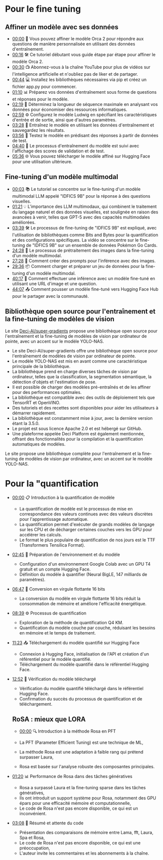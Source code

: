 # Pour le fine tuning 
## Affiner un modèle avec ses données 
- [00:00](https://www.youtube.com/watch?v=jcABWwH1FBE&t=0s) 🤖 Vous pouvez affiner le modèle Orca 2 pour répondre aux questions de manière personnalisée en utilisant des données d'entraînement.
- [00:16](https://www.youtube.com/watch?v=jcABWwH1FBE&t=16s) 🛠️ Ce tutoriel débutant vous guide étape par étape pour affiner le modèle Orca 2.
- [00:30](https://www.youtube.com/watch?v=jcABWwH1FBE&t=30s) 📺 Abonnez-vous à la chaîne YouTube pour plus de vidéos sur l'intelligence artificielle et n'oubliez pas de liker et de partager.
- [00:44](https://www.youtube.com/watch?v=jcABWwH1FBE&t=44s) 💻 Installez les bibliothèques nécessaires via pip et créez un fichier app.py pour commencer.
- [01:10](https://www.youtube.com/watch?v=jcABWwH1FBE&t=70s) 📊 Préparez vos données d'entraînement sous forme de questions et réponses pour le modèle.
- [02:19](https://www.youtube.com/watch?v=jcABWwH1FBE&t=139s) 🧮 Déterminez la longueur de séquence maximale en analysant vos données pour économiser des ressources informatiques.
- [02:59](https://www.youtube.com/watch?v=jcABWwH1FBE&t=179s) ⚙️ Configurez le modèle Ludwig en spécifiant les caractéristiques d'entrée et de sortie, ainsi que d'autres paramètres.
- [03:28](https://www.youtube.com/watch?v=jcABWwH1FBE&t=208s) 🚀 Entraînez le modèle en utilisant les données d'entraînement et sauvegardez les résultats.
- [03:56](https://www.youtube.com/watch?v=jcABWwH1FBE&t=236s) 🧪 Testez le modèle en prédisant des réponses à partir de données de test.
- [04:40](https://www.youtube.com/watch?v=jcABWwH1FBE&t=280s) 🔄 Le processus d'entraînement du modèle est suivi avec l'affichage des scores de validation et de test.
- [05:36](https://www.youtube.com/watch?v=jcABWwH1FBE&t=336s) 🌐 Vous pouvez télécharger le modèle affiné sur Hugging Face pour une utilisation ultérieure.

## Fine-tuning d'un modèle multimodal
- [00:03](https://youtu.be/usoTCfyQxjU?t=3s) 📚 Le tutoriel se concentre sur le fine-tuning d'un modèle multimodal LLM appelé "IDFICS 9B" pour la réponse à des questions visuelles.
- [01:21](https://youtu.be/usoTCfyQxjU?t=81s) 💡 L'importance des LLM multimodaux, qui combinent le traitement du langage naturel et des données visuelles, est soulignée en raison des avancées à venir, telles que GPT-5 avec des capacités multimodales améliorées.
- [03:39](https://youtu.be/usoTCfyQxjU?t=219s) 🛠️ Le processus de fine-tuning de "IDFICS 9B" est expliqué, avec l'utilisation de bibliothèques comme Bits and Bytes pour la quantification et des configurations spécifiques. La vidéo se concentre sur le fine-tuning de "IDFICS 9B" sur un ensemble de données Pokémon Go Cards.
- [24:28](https://www.youtube.com/watch?v=usoTCfyQxjU&t=24m28s) 🚀 Le processus de prétraitement des images dans la fine-tuning d'un modèle multimodal.
- [27:28](https://www.youtube.com/watch?v=usoTCfyQxjU&t=27m28s) 📸 Comment créer des prompts pour l'inférence avec des images.
- [29:36](https://www.youtube.com/watch?v=usoTCfyQxjU&t=29m36s) 📦 Comment charger et préparer un jeu de données pour la fine-tuning d'un modèle multimodal.
- [40:17](https://www.youtube.com/watch?v=usoTCfyQxjU&t=40m17s) 💬 Comment effectuer une inférence avec un modèle fine-tuné en utilisant une URL d'image et une question.
- [44:07](https://www.youtube.com/watch?v=usoTCfyQxjU&t=44m07s) 📤 Comment pousser un modèle fine-tuné vers Hugging Face Hub pour le partager avec la communauté.

## Bibliothèque open source pour l'entraînement et la fine-tuning de modèles de vision
Le site [Deci-AI/super-gradients](https://github.com/Deci-AI/super-gradients?tab=readme-ov-file) propose une bibliothèque open source pour l'entraînement et la fine-tuning de modèles de vision par ordinateur de pointe, avec un accent sur le modèle YOLO-NAS.

- Le site Deci-AI/super-gradients offre une bibliothèque open source pour l'entraînement de modèles de vision par ordinateur de pointe.
- Le modèle YOLO-NAS est mis en avant comme une caractéristique principale de la bibliothèque.
- La bibliothèque prend en charge diverses tâches de vision par ordinateur, telles que la classification, la segmentation sémantique, la détection d'objets et l'estimation de pose.
- Il est possible de charger des modèles pré-entraînés et de les affiner pour des performances optimales.
- La bibliothèque est compatible avec des outils de déploiement tels que TensorRT et OpenVINO.
- Des tutoriels et des recettes sont disponibles pour aider les utilisateurs à démarrer rapidement.
- La bibliothèque est constamment mise à jour, avec la dernière version étant la 3.5.0.
- Le projet est sous licence Apache 2.0 et est hébergé sur GitHub.
- Une plateforme appelée Deci Platform est également mentionnée, offrant des fonctionnalités pour la compilation et la quantification automatiques de modèles.

Le site propose une bibliothèque complète pour l'entraînement et la fine-tuning de modèles de vision par ordinateur, avec un accent sur le modèle YOLO-NAS.
# Pour la "quantification
- [00:00](https://youtu.be/Kj0OIkWpfHs?t=0s) 📋 Introduction à la quantification de modèle

  - La quantification de modèle est le processus de mise en correspondance des valeurs continues avec des valeurs discrètes pour l'apprentissage automatique.
  - La quantification permet d'exécuter de grands modèles de langage sur les CPU et de décharger certaines couches vers les GPU pour accélérer les calculs.
  - Le format le plus populaire de quantification de nos jours est le TTF (Transformers Tensilica Format).

- [02:45](https://youtu.be/Kj0OIkWpfHs?t=165s) 🎯 Préparation de l'environnement et du modèle

  - Configuration d'un environnement Google Colab avec un GPU T4 gratuit et un compte Hugging Face.
  - Définition du modèle à quantifier (Neural BigLE, 147 milliards de paramètres).

- [06:47](https://youtu.be/Kj0OIkWpfHs?t=407s) 💾 Conversion en virgule flottante 16 bits

  - La conversion du modèle en virgule flottante 16 bits réduit la consommation de mémoire et améliore l'efficacité énergétique.

- [08:39](https://youtu.be/Kj0OIkWpfHs?t=519s) ⚙️ Processus de quantification

  - Exploration de la méthode de quantification Q4 KM.
  - Quantification du modèle couche par couche, réduisant les besoins en mémoire et le temps de traitement.

- [11:23](https://youtu.be/Kj0OIkWpfHs?t=683s) 📤 Téléchargement du modèle quantifié sur Hugging Face

  - Connexion à Hugging Face, initialisation de l'API et création d'un référentiel pour le modèle quantifié.
  - Téléchargement du modèle quantifié dans le référentiel Hugging Face.

- [12:52](https://youtu.be/Kj0OIkWpfHs?t=772s) 🧐 Vérification du modèle téléchargé

  - Vérification du modèle quantifié téléchargé dans le référentiel Hugging Face.
  - Confirmation du succès du processus de quantification et de téléchargement.
 
  ## RoSA : mieux que LORA
  - [00:00](https://www.youtube.com/watch?v=p1ER6aNkEMQ&t=0s) 🔍 Introduction à la méthode Rosa en PFT

  - La PFT (Parameter Efficient Tuning) est une technique de ML,
  - La méthode Rosa est une adaptation à faible rang qui prétend surpasser Laura,
  - Rosa est basée sur l'analyse robuste des composantes principales.

- [01:20](https://www.youtube.com/watch?v=p1ER6aNkEMQ&t=80s) 📊 Performance de Rosa dans des tâches génératives

  - Rosa a surpassé Laura et la fine-tuning sparse dans les tâches génératives,
  - Ils ont introduit un support système pour Rosa, notamment des GPU épars pour une efficacité mémoire et computationnelle,
  - Le code de Rosa n'est pas encore disponible, ce qui est un inconvénient.

- [03:08](https://www.youtube.com/watch?v=p1ER6aNkEMQ&t=188s) 🧐 Résumé et attente du code

  - Présentation des comparaisons de mémoire entre Lama, fft, Laura, Spa et Rosa,
  - Le code de Rosa n'est pas encore disponible, ce qui est une préoccupation,
  - L'auteur invite les commentaires et les abonnements à la chaîne.

